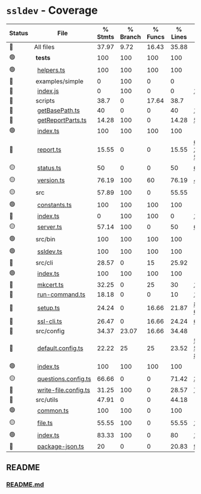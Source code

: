 # `ssldev` - Coverage
Status|File                   | % Stmts | % Branch | % Funcs | % Lines | Uncovered Line #s     
--|-----------------------|---------|----------|---------|---------|-----------------------
🔴|All files              |   37.97 |     9.72 |   16.43 |   35.88 |                       
🟢|&nbsp;__tests__|     100 |      100 |     100 |     100 |                       
🟢|&nbsp;&nbsp;[helpers.ts](__tests__/helpers.ts)|     100 |      100 |     100 |     100 |
🔴|&nbsp;examples/simple|       0 |      100 |       0 |       0 |                       
🔴|&nbsp;&nbsp;[index.js](examples/simple/index.js)|       0 |      100 |       0 |       0 |[1-3](examples/simple/index.js#L1-L3)
🔴|&nbsp;scripts|    38.7 |        0 |   17.64 |    38.7 |                       
🔴|&nbsp;&nbsp;[getBasePath.ts](scripts/getBasePath.ts)|      40 |        0 |       0 |      40 |[12-16](scripts/getBasePath.ts#L12-L16)
🔴|&nbsp;&nbsp;[getReportParts.ts](scripts/getReportParts.ts)|   14.28 |      100 |       0 |   14.28 |[5-10](scripts/getReportParts.ts#L5-L10)
🟢|&nbsp;&nbsp;[index.ts](scripts/index.ts)|     100 |      100 |     100 |     100 |
🔴|&nbsp;&nbsp;[report.ts](scripts/report.ts)|   15.55 |        0 |       0 |   15.55 |[6-7](scripts/report.ts#L6-L7),[11-25](scripts/report.ts#L11-L25),[33-53](scripts/report.ts#L33-L53),[63-87](scripts/report.ts#L63-L87)
🟡|&nbsp;&nbsp;[status.ts](scripts/status.ts)|      50 |        0 |       0 |      50 |[6-11](scripts/status.ts#L6-L11)
🟡|&nbsp;&nbsp;[version.ts](scripts/version.ts)|   76.19 |      100 |      60 |   76.19 |[48-62](scripts/version.ts#L48-L62)
🟡|&nbsp;src|   57.89 |      100 |       0 |   55.55 |                       
🟢|&nbsp;&nbsp;[constants.ts](src/constants.ts)|     100 |      100 |     100 |     100 |
🔴|&nbsp;&nbsp;[index.ts](src/index.ts)|       0 |      100 |     100 |       0 |[1-5](src/index.ts#L1-L5)
🟡|&nbsp;&nbsp;[server.ts](src/server.ts)|   57.14 |      100 |       0 |      50 |[6-10](src/server.ts#L6-L10)
🟢|&nbsp;src/bin|     100 |      100 |     100 |     100 |                       
🟢|&nbsp;&nbsp;[ssldev.ts](src/bin/ssldev.ts)|     100 |      100 |     100 |     100 |
🔴|&nbsp;src/cli|   28.57 |        0 |      15 |   25.92 |                       
🟢|&nbsp;&nbsp;[index.ts](src/cli/index.ts)|     100 |      100 |     100 |     100 |
🔴|&nbsp;&nbsp;[mkcert.ts](src/cli/mkcert.ts)|   32.25 |        0 |      25 |      30 |[10-46](src/cli/mkcert.ts#L10-L46),[55](src/cli/mkcert.ts#L55)
🔴|&nbsp;&nbsp;[run-command.ts](src/cli/run-command.ts)|   18.18 |        0 |       0 |      10 |[10-23](src/cli/run-command.ts#L10-L23)
🔴|&nbsp;&nbsp;[setup.ts](src/cli/setup.ts)|   24.24 |        0 |   16.66 |   21.87 |[8-12](src/cli/setup.ts#L8-L12),[17-61](src/cli/setup.ts#L17-L61),[69](src/cli/setup.ts#L69)
🔴|&nbsp;&nbsp;[ssl-cli.ts](src/cli/ssl-cli.ts)|   26.47 |        0 |   16.66 |   24.24 |[6-53](src/cli/ssl-cli.ts#L6-L53),[60](src/cli/ssl-cli.ts#L60)
🔴|&nbsp;src/config|   34.37 |    23.07 |   16.66 |   34.48 |                       
🔴|&nbsp;&nbsp;[default.config.ts](src/config/default.config.ts)|   22.22 |       25 |      25 |   23.52 |[54-59](src/config/default.config.ts#L54-L59),[68](src/config/default.config.ts#L68),[74-88](src/config/default.config.ts#L74-L88),[94-123](src/config/default.config.ts#L94-L123)
🟢|&nbsp;&nbsp;[index.ts](src/config/index.ts)|     100 |      100 |     100 |     100 |
🟡|&nbsp;&nbsp;[questions.config.ts](src/config/questions.config.ts)|   66.66 |        0 |       0 |   71.42 |[32-36](src/config/questions.config.ts#L32-L36)
🔴|&nbsp;&nbsp;[write-file.config.ts](src/config/write-file.config.ts)|   31.25 |      100 |       0 |   28.57 |[7-34](src/config/write-file.config.ts#L7-L34)
🔴|&nbsp;src/utils|   47.91 |        0 |       0 |   44.18 |                       
🟢|&nbsp;&nbsp;[common.ts](src/utils/common.ts)|     100 |      100 |       0 |     100 |
🟡|&nbsp;&nbsp;[file.ts](src/utils/file.ts)|   55.55 |      100 |       0 |   55.55 |[11](src/utils/file.ts#L11),[18](src/utils/file.ts#L18),[24](src/utils/file.ts#L24),[31](src/utils/file.ts#L31)
🟢|&nbsp;&nbsp;[index.ts](src/utils/index.ts)|   83.33 |      100 |       0 |      80 |[15](src/utils/index.ts#L15)
🔴|&nbsp;&nbsp;[package-json.ts](src/utils/package-json.ts)|      20 |        0 |       0 |   20.83 |[9-53](src/utils/package-json.ts#L9-L53)
## README 
   ### [README.md](README.md)